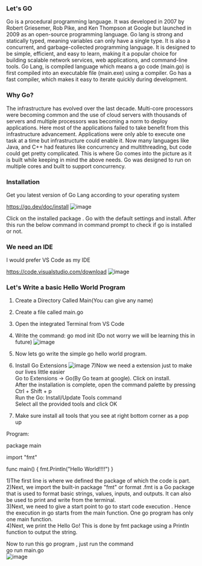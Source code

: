 ### Let's GO
Go is a procedural programming language. It was developed in 2007 by Robert Griesemer, Rob Pike, and Ken Thompson at Google but launched in 2009 as an open-source programming language.
Go lang is strong and statically typed, meaning variables can only have a single type. It is also a concurrent, and garbage-collected programming language.
It is designed to be simple, efficient, and easy to learn, making it a popular choice for building scalable network services, web applications, and command-line tools.
Go Lang, is compiled language which means a go code (main.go) is first compiled into an executable file (main.exe) using a compiler. Go has a fast compiler, which makes it easy to iterate quickly during development.


### Why Go?
The infrastructure has evolved over the last decade. Multi-core processors were becoming common and the use of cloud servers with thousands of servers and multiple processors was becoming a norm to deploy applications.
Here most of the applications failed to take benefit from this infrastructure advancement. Applications were only able to execute one task at a time but infrastructure could enable it.
Now many languages like Java, and C++ had features like concurrency and multithreading, but code could get pretty complicated. This is where Go comes into the picture as it is built while keeping in mind the above needs.
Go was designed to run on multiple cores and built to support concurrency.


### Installation 
Get you latest version of Go Lang according to your operating system

https://go.dev/doc/install
![image](https://github.com/VijayVPatil/GoLangWithVijay/assets/76161912/0baaa4d6-ff50-4551-8e93-4eac2f051234)


Click on the installed package . Go with the default settings and install.
After this run the below command in command prompt to check if go is installed or not.

### We need an IDE

I would prefer VS Code as my IDE

https://code.visualstudio.com/download
![image](https://github.com/VijayVPatil/GoLangWithVijay/assets/76161912/9ebfff2c-a89b-4cf7-b5bb-338a16691454)


### Let's Write a basic Hello World Program
1) Create a Directory Called Main(You can give any name)
2) Create a file called main.go
3) Open the integrated Terminal from VS Code
4) Write the command:  go mod init  (Do not worry we will be learning this in future)
 ![image](https://github.com/VijayVPatil/GoLangWithVijay/assets/76161912/7c32415d-fc1a-4155-addf-d97fc5014e03)

5) Now lets go write the simple go hello world program.
6) Install Go Extensions
![image](https://github.com/VijayVPatil/GoLangWithVijay/assets/76161912/bb352bae-7042-4dcf-871d-8168309dcedd) 
7)Now we need a extension just to make our lives little easier   
Go to Extensions -> Go(By Go team at google). Click on install.    
After the installation is complete, open the command palette by pressing Ctrl + Shift + p     
Run the Go: Install/Update Tools command          
Select all the provided tools and click OK     


8) Make sure install all tools that you see at right bottom corner as a pop up

Program:

package main

import "fmt"

func main() {
	fmt.Println("Hello World!!!!")
}

1)The first line is where we defined the package of which the code is part.      
2)Next, we import the built-in package "fmt" or format .fmt is a Go package that is used to format basic strings, values, inputs, and outputs. It can also be used to print and write from the terminal.     
3)Next, we need to give a start point to go to start code execution . Hence the execution in go starts from the main function. One go program has only one main function.      
4)Next, we print the Hello Go! This is done by fmt package using a Println function to output the string.     

Now to run this go program , just run the command    
go run main.go     
![image](https://github.com/VijayVPatil/GoLangWithVijay/assets/76161912/482727f3-2cd3-4cf5-8d9a-a447e08f4d2e)


